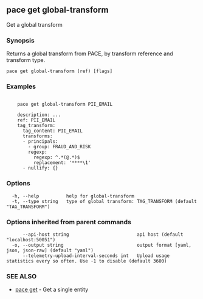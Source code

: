 ## pace get global-transform

Get a global transform

### Synopsis

Returns a global transform from PACE, by transform reference and transform type.

```
pace get global-transform (ref) [flags]
```

### Examples

```

    pace get global-transform PII_EMAIL

	description: ...
	ref: PII_EMAIL
	tag_transform:
	  tag_content: PII_EMAIL
	  transforms:
	  - principals:
		- group: FRAUD_AND_RISK
		regexp:
		  regexp: ^.*(@.*)$
		  replacement: '****\1'
	  - nullify: {}
```

### Options

```
  -h, --help          help for global-transform
  -t, --type string   type of global transform: TAG_TRANSFORM (default "TAG_TRANSFORM")
```

### Options inherited from parent commands

```
      --api-host string                         api host (default "localhost:50051")
  -o, --output string                           output format [yaml, json, json-raw] (default "yaml")
      --telemetry-upload-interval-seconds int   Upload usage statistics every so often. Use -1 to disable (default 3600)
```

### SEE ALSO

* [pace get](pace_get.md)	 - Get a single entity

